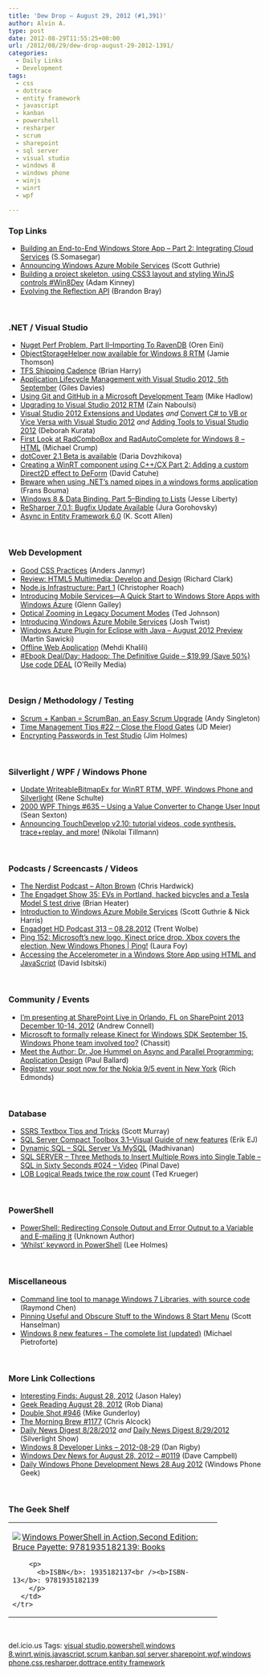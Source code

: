 ```yaml
---
title: 'Dew Drop – August 29, 2012 (#1,391)'
author: Alvin A.
type: post
date: 2012-08-29T11:55:25+00:00
url: /2012/08/29/dew-drop-august-29-2012-1391/
categories:
  - Daily Links
  - Development
tags:
  - css
  - dottrace
  - entity framework
  - javascript
  - kanban
  - powershell
  - resharper
  - scrum
  - sharepoint
  - sql server
  - visual studio
  - windows 8
  - windows phone
  - winjs
  - winrt
  - wpf

---
```

### <a name="top"></a>Top Links

  * [Building an End-to-End Windows Store App &#8211; Part 2: Integrating Cloud Services][1] (S.Somasegar)
  * [Announcing Windows Azure Mobile Services][2] (Scott Guthrie)
  * [Building a project skeleton, using CSS3 layout and styling WinJS controls #Win8Dev][3] (Adam Kinney)
  * [Evolving the Reflection API][4] (Brandon Bray)

&#160;

### <a name="dotnet"></a>.NET / Visual Studio

  * [Nuget Perf Problem, Part II–Importing To RavenDB][5] (Oren Eini)
  * [ObjectStorageHelper now available for Windows 8 RTM][6] (Jamie Thomson)
  * [TFS Shipping Cadence][7] (Brian Harry)
  * [Application Lifecycle Management with Visual Studio 2012, 5th September][8] (Giles Davies)
  * [Using Git and GitHub in a Microsoft Development Team][9] (Mike Hadlow)
  * [Upgrading to Visual Studio 2012 RTM][10] (Zain Naboulsi)
  * [Visual Studio 2012 Extensions and Updates][11] _and_ [Convert C# to VB or Vice Versa with Visual Studio 2012][12] _and_ [Adding Tools to Visual Studio 2012][13] (Deborah Kurata)
  * [First Look at RadComboBox and RadAutoComplete for Windows 8 &#8211; HTML][14] (Michael Crump)
  * [dotCover 2.1 Beta is available][15] (Daria Dovzhikova)
  * [Creating a WinRT component using C++/CX Part 2: Adding a custom Direct2D effect to DeForm][16] (David Catuhe)
  * [Beware when using .NET&#8217;s named pipes in a windows forms application][17] (Frans Bouma)
  * [Windows 8 & Data Binding. Part 5–Binding to Lists][18] (Jesse Liberty)
  * [ReSharper 7.0.1: Bugfix Update Available][19] (Jura Gorohovsky)
  * [Async in Entity Framework 6.0][20] (K. Scott Allen)

&#160;

### <a name="web"></a>Web Development

  * [Good CSS Practices][21] (Anders Janmyr)
  * [Review: HTML5 Multimedia: Develop and Design][22] (Richard Clark)
  * [Node.js Infrastructure: Part 1][23] (Christopher Roach)
  * [Introducing Mobile Services—A Quick Start to Windows Store Apps with Windows Azure][24] (Glenn Gailey)
  * [Optical Zooming in Legacy Document Modes][25] (Ted Johnson)
  * [Introducing Windows Azure Mobile Services][26] (Josh Twist)
  * [Windows Azure Plugin for Eclipse with Java &#8211; August 2012 Preview][27] (Martin Sawicki)
  * [Offline Web Application][28] (Mehdi Khalili)
  * <a href="http://feeds.oreilly.com/~r/oreilly/news/~3/JhFboRPQvus/0636920021773.do" target="_blank">#Ebook Deal/Day: Hadoop: The Definitive Guide &#8211; $19.99 (Save 50%) Use code DEAL</a> (O&#8217;Reilly Media)

&#160;

### <a name="design"></a>Design / Methodology / Testing

  * [Scrum + Kanban = ScrumBan, an Easy Scrum Upgrade][29] (Andy Singleton)
  * [Time Management Tips #22 &#8211; Close the Flood Gates][30] (JD Meier)
  * [Encrypting Passwords in Test Studio][31] (Jim Holmes)

&#160;

### <a name="silverlight"></a>Silverlight / WPF / Windows Phone

  * [Update WriteableBitmapEx for WinRT RTM, WPF, Windows Phone and Silverlight][32] (Rene Schulte)
  * <a href="http://wpf.2000things.com/2012/08/29/635-using-a-value-converter-to-change-user-input" target="_blank">2000 WPF Things #635 – Using a Value Converter to Change User Input</a> (Sean Sexton)
  * [Announcing TouchDevelop v2.10: tutorial videos, code synthesis, trace+replay, and more!][33] (Nikolai Tillmann)

&#160;

### <a name="podcasts"></a>Podcasts / Screencasts / Videos

  * <a href="http://nerdist.libsyn.com/alton-brown" target="_blank">The Nerdist Podcast &#8211; Alton Brown</a> (Chris Hardwick)
  * [The Engadget Show 35: EVs in Portland, hacked bicycles and a Tesla Model S test drive][34] (Brian Heater)
  * [Introduction to Windows Azure Mobile Services][35] (Scott Guthrie & Nick Harris)
  * [Engadget HD Podcast 313 &#8211; 08.28.2012][36] (Trent Wolbe)
  * [Ping 152: Microsoft&#8217;s new logo, Kinect price drop, Xbox covers the election, New Windows Phones | Ping!][37] (Laura Foy)
  * [Accessing the Accelerometer in a Windows Store App using HTML and JavaScript][38] (David Isbitski)

&#160;

### <a name="events"></a>Community / Events

  * [I’m presenting at SharePoint Live in Orlando, FL on SharePoint 2013 December 10-14, 2012][39] (Andrew Connell)
  * [Microsoft to formally release Kinect for Windows SDK September 15, Windows Phone team involved too?][40] (Chassit)
  * [Meet the Author: Dr. Joe Hummel on Async and Parallel Programming: Application Design][41] (Paul Ballard)
  * [Register your spot now for the Nokia 9/5 event in New York][42] (Rich Edmonds)

&#160;

### <a name="sql"></a>Database

  * [SSRS Textbox Tips and Tricks][43] (Scott Murray)
  * [SQL Server Compact Toolbox 3.1–Visual Guide of new features][44] (Erik EJ)
  * [Dynamic SQL &#8211; SQL Server Vs MySQL‏][45] (Madhivanan)
  * [SQL SERVER – Three Methods to Insert Multiple Rows into Single Table – SQL in Sixty Seconds #024 – Video][46] (Pinal Dave)
  * [LOB Logical Reads twice the row count][47] (Ted Krueger)

&#160;

### <a name="ps"></a>PowerShell

  * [PowerShell: Redirecting Console Output and Error Output to a Variable and E-mailing it][48] (Unknown Author)
  * [‘Whilst’ keyword in PowerShell][49] (Lee Holmes)

&#160;

### <a name="misc"></a>Miscellaneous

  * [Command line tool to manage Windows 7 Libraries, with source code][50] (Raymond Chen)
  * [Pinning Useful and Obscure Stuff to the Windows 8 Start Menu][51] (Scott Hanselman)
  * <a href="http://4sysops.com/archives/windows-8-new-features-the-complete-list-updated/" target="_blank">Windows 8 new features – The complete list (updated)</a> (Michael Pietroforte)

&#160;

### <a name="links"></a>More Link Collections

  * [Interesting Finds: August 28, 2012][52] (Jason Haley)
  * [Geek Reading August 28, 2012][53] (Rob Diana)
  * [Double Shot #946][54] (Mike Gunderloy)
  * [The Morning Brew #1177][55] (Chris Alcock)
  * [Daily News Digest 8/28/2012][56] _and_ [Daily News Digest 8/29/2012][57] (Silverlight Show)
  * [Windows 8 Developer Links – 2012-08-29][58] (Dan Rigby)
  * [Windows Dev News for August 28, 2012 &#8211; #0119][59] (Dave Campbell)
  * [Daily Windows Phone Development News 28 Aug 2012][60] (Windows Phone Geek)

&#160;

### <a name="shelf"></a>The Geek Shelf

<div style="padding-bottom: 0px; margin: 0px; padding-left: 0px; padding-right: 0px; display: inline; float: none; padding-top: 0px" id="scid:7dc1bd33-94bd-46fd-a20b-0131235bcd47:bdafe9a1-02df-4a26-a002-9535938b1f97" class="wlWriterEditableSmartContent">
  <table cellspacing="0" cellpadding="2" width="400" border="0" unselectable="on">
    <tr>
      <td valign="top" width="400">
        <p>
          <a title="Windows PowerShell in Action,Second Edition: Bruce Payette: 9781935182139: Books" href="http://www.amazon.com/exec/obidos/ASIN/1935182137/alvinashcraft-20"><img data-recalc-dims="1" decoding="async" src="https://i0.wp.com/images.amazon.com/images/P/1935182137.01.MZZZZZZZ.jpg?w=660" border="0" align="left" style="float:left" />Windows PowerShell in Action,Second Edition: Bruce Payette: 9781935182139: Books</a>
        </p>
        
        <p>
          <b>ISBN</b>: 1935182137<br /><b>ISBN-13</b>: 9781935182139
        </p>
      </td>
    </tr>
  </table>
</div>

&#160;

<div style="padding-bottom: 0px; margin: 0px; padding-left: 0px; padding-right: 0px; display: inline; float: none; padding-top: 0px" id="scid:0767317B-992E-4b12-91E0-4F059A8CECA8:79630f5f-2e38-4659-9d3d-64bf00f2fce9" class="wlWriterEditableSmartContent">
  del.icio.us Tags: <a href="http://del.icio.us/popular/visual+studio" rel="tag">visual studio</a>,<a href="http://del.icio.us/popular/powershell" rel="tag">powershell</a>,<a href="http://del.icio.us/popular/windows+8" rel="tag">windows 8</a>,<a href="http://del.icio.us/popular/winrt" rel="tag">winrt</a>,<a href="http://del.icio.us/popular/winjs" rel="tag">winjs</a>,<a href="http://del.icio.us/popular/javascript" rel="tag">javascript</a>,<a href="http://del.icio.us/popular/scrum" rel="tag">scrum</a>,<a href="http://del.icio.us/popular/kanban" rel="tag">kanban</a>,<a href="http://del.icio.us/popular/sql+server" rel="tag">sql server</a>,<a href="http://del.icio.us/popular/sharepoint" rel="tag">sharepoint</a>,<a href="http://del.icio.us/popular/wpf" rel="tag">wpf</a>,<a href="http://del.icio.us/popular/windows+phone" rel="tag">windows phone</a>,<a href="http://del.icio.us/popular/css" rel="tag">css</a>,<a href="http://del.icio.us/popular/resharper" rel="tag">resharper</a>,<a href="http://del.icio.us/popular/dottrace" rel="tag">dottrace</a>,<a href="http://del.icio.us/popular/entity+framework" rel="tag">entity framework</a>
</div>

 [1]: http://blogs.msdn.com/b/somasegar/archive/2012/08/28/building-an-end-to-end-windows-store-app-part-2-integrating-cloud-services.aspx
 [2]: http://weblogs.asp.net/scottgu/archive/2012/08/28/announcing-windows-azure-mobile-services.aspx
 [3]: http://adamkinney.com/blog/2012/08/28/win8dev2/
 [4]: http://blogs.msdn.com/b/dotnet/archive/2012/08/28/evolving-the-reflection-api.aspx
 [5]: http://feedproxy.google.com/~r/AyendeRahien/~3/O-joaqNPqYU/nuget-perf-problem-part-iindash-importing-to-ravendb
 [6]: http://feedproxy.google.com/~r/jamiet/~3/U5gEPLhiPb4/objectstoragehelper-t-now-available-for-windows-8-rtm.aspx
 [7]: http://blogs.msdn.com/b/bharry/archive/2012/08/28/tfs-shipping-cadence.aspx
 [8]: http://blogs.msdn.com/b/visualstudiouk/archive/2012/08/28/application-lifecycle-management-with-visual-studio-2012-5th-september.aspx
 [9]: http://feedproxy.google.com/~r/CodeRant/~3/oSXIVGPaHv8/using-git-and-github-in-microsoft.html
 [10]: http://feedproxy.google.com/~r/zainnab/~3/fuYVyXfUgaQ/upgrading-to-visual-studio-2012-rtm.aspx
 [11]: http://msmvps.com/blogs/deborahk/archive/2012/08/28/visual-studio-2012-extensions-and-updates.aspx
 [12]: http://msmvps.com/blogs/deborahk/archive/2012/08/28/convert-c-to-vb-or-vice-versa-with-visual-studio-2012.aspx
 [13]: http://msmvps.com/blogs/deborahk/archive/2012/08/28/adding-tools-to-visual-studio-2012.aspx
 [14]: http://feedproxy.google.com/~r/Telerik/~3/DDqPatxlbbc/first-look-at-radcombobox-and-radautocomplete-for-windows-8---html.aspx
 [15]: http://blogs.jetbrains.com/dotnet/2012/08/dotcover-21-beta-is-available/
 [16]: http://blogs.msdn.com/b/eternalcoding/archive/2012/08/28/creating-a-winrt-component-using-c-cx-part-2-adding-a-custom-direct2d-effect-to-deform.aspx
 [17]: http://feedproxy.google.com/~r/FransBouma/~3/mTqbpiERRhY/beware-when-using-net-s-named-pipes-in-a-windows-forms-application.aspx
 [18]: http://feedproxy.google.com/~r/Telerik/~3/7wHO11dfVUY/windows-8-data-binding-part-5-binding-to-lists.aspx
 [19]: http://blogs.jetbrains.com/dotnet/2012/08/resharper-701-bugfix-update-available/
 [20]: http://odetocode.com/Blogs/scott/archive/2012/08/26/async-in-entity-framework-6-0.aspx
 [21]: http://feedproxy.google.com/~r/jayway/posts/~3/k5kQFa_Eg-g/
 [22]: http://feedproxy.google.com/~r/html5doctor/~3/M3UAiD8og3c/
 [23]: http://feedproxy.google.com/~r/nettuts/~3/C6SjscW8dX8/
 [24]: http://blogs.msdn.com/b/writingdata_services/archive/2012/08/28/introducing-mobile-services-a-quick-start-to-windows-store-apps-with-windows-azure.aspx
 [25]: http://blogs.msdn.com/b/ie/archive/2012/08/28/optical-zooming-in-legacy-document-modes.aspx
 [26]: http://www.thejoyofcode.com/Introducing_Windows_Azure_Mobile_Services.aspx
 [27]: http://blogs.msdn.com/b/interoperability/archive/2012/08/28/windows-azure-plugin-for-eclipse-with-java-august-2012-preview.aspx
 [28]: http://www.mehdi-khalili.com/presentations/wdyk-offline-web
 [29]: http://blog.assembla.com/assemblablog/tabid/12618/bid/87904/Scrum-Kanban-ScrumBan-an-Easy-Scrum-Upgrade.aspx
 [30]: http://feedproxy.google.com/~r/jmeier/~3/LjkmLgmI4SQ/time-management-tips-22-close-the-flood-gates.aspx
 [31]: http://feedproxy.google.com/~r/TestStudio/~3/UM75Iz6O76g/Encrypting-Passwords-in-Test-Studio.aspx
 [32]: http://kodierer.blogspot.com/2012/08/update-writeablebitmapex-for-winrt-rtm.html
 [33]: http://blogs.msdn.com/b/nikolait/archive/2012/08/28/announcing-touchdevelop-v2-10-tutorial-videos-code-synthesis-trace-replay-and-more.aspx
 [34]: http://www.engadget.com/2012/08/28/the-engadget-show-35-portland/
 [35]: http://channel9.msdn.com/posts/Introduction-to-Windows-Azure-Mobile-Services
 [36]: http://www.engadget.com/2012/08/28/engadget-hd-podcast-313-08-28-2012/
 [37]: http://channel9.msdn.com/Shows/PingShow/Ping-152-Microsofts-new-logo-Kinect-price-drop-Xbox-covers-the-election-New-Windows-Phones
 [38]: http://feedproxy.google.com/~r/msdn/lTEL/~3/vtgH1SvuxQU/accessing-the-accelerometer-in-a-windows-store-app-using-html-and-javascript.aspx
 [39]: http://feedproxy.google.com/~r/AndrewConnell/~3/YcwclY0dpGk/irsquom-presenting-at-sharepoint-live-in-orlando-fl-on-sharepoint.aspx
 [40]: http://feedproxy.google.com/~r/wmexperts/~3/NAQbZKNI6hw/story01.htm
 [41]: http://blog.pluralsight.com/2012/08/28/meet-the-author-dr-joe-hummel-on-async-and-parallel-programming-application-design/
 [42]: http://feedproxy.google.com/~r/wmexperts/~3/D1jH7l3FZes/story01.htm
 [43]: http://feedproxy.google.com/~r/MSSQLTips-LatestSqlServerTips/~3/b5TOJe2kmSk/tip.asp
 [44]: http://feedproxy.google.com/~r/ErikejBlogsAboutSqlCompactnetAndRelatedStuff/~3/Kqd9Y1Szah8/sql-server-compact-toolbox-31visual.html
 [45]: http://feedproxy.google.com/~r/sqlservercurry/blog/~3/E2n4ixjSW1U/dynamic-sql-sql-server-vs-mysql.html
 [46]: http://blog.sqlauthority.com/2012/08/29/sql-server-three-methods-to-insert-multiple-rows-into-single-table-sql-in-sixty-seconds-024-video/
 [47]: http://blogs.lessthandot.com/index.php/DataMgmt/DBAdmin/lob-logical-reads-twice-the
 [48]: http://www.sqlservercentral.com/blogs/nycnet/2012/08/28/powershell-redirecting-console-output-and-error-output-to-a-variable-and-e-mailing-it/
 [49]: http://www.leeholmes.com/blog/2012/08/28/whilst-keyword-in-powershell/?utm_source=rss&utm_medium=rss&utm_campaign=whilst-keyword-in-powershell
 [50]: http://blogs.msdn.com/b/oldnewthing/archive/2012/08/28/10343980.aspx
 [51]: http://feedproxy.google.com/~r/ScottHanselman/~3/Lt2EaK2oEok/PinningUsefulAndObscureStuffToTheWindows8StartMenu.aspx
 [52]: http://jasonhaley.com/blog/post.aspx?id=d2c7c20b-96f2-4e93-af8d-f33cb6765104
 [53]: http://feedproxy.google.com/~r/RegularGeek/~3/jU2ENRtXT2Q/
 [54]: http://afreshcup.com/home/2012/8/29/double-shot-946.html
 [55]: http://feedproxy.google.com/~r/ReflectivePerspective/~3/CoUzc8NOWFo/
 [56]: http://feedproxy.google.com/~r/silverlightshow/~3/bRyIv13-c4I/Daily-News-Digest-8-28-2012.aspx
 [57]: http://feedproxy.google.com/~r/silverlightshow/~3/3vL1n2HMr-8/Daily-News-Digest-8-29-2012.aspx
 [58]: http://feedproxy.google.com/~r/DanRigby/~3/ZZ4TqG0Q0eg/
 [59]: http://www.windowsdevnews.com/Blogs.aspx?ID=179
 [60]: http://feedproxy.google.com/~r/Windowsphonegeek/~3/ddbr7vincAo/daily-windows-phone-development-news-28-aug-2012